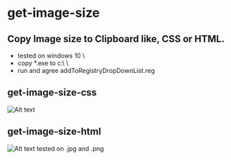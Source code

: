 # get-image-size
## Copy Image size to Clipboard like, CSS or HTML.
* tested on windows 10 \
* copy *.exe to c:\\ \
* run and agree addToRegistryDropDownList.reg

## get-image-size-css
![Alt text](https://drive.google.com/uc?export=download&confirm=no_antivirus&id=1BNVSO9geNxVL126z1ObE4N5dgbnwKTEr)
## get-image-size-html
![Alt text](https://drive.google.com/uc?export=download&confirm=no_antivirus&id=1NZshvDgqL-NXdEVxEePhHRQ2qHRa9eKN)
tested on .jpg and .png

